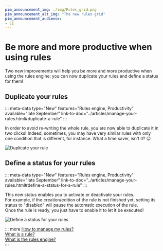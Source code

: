 ```yaml
---
pim_announcement_img: ./img/Rules_grid.png
pim_announcement_alt_img: "The new rules grid"
pim_announcement_audience:
- EE
---
```


# Be more and more productive when using rules

Two new improvements will help you be more and more productive when using the rules engine: you can now duplicate your rules and define a status for them!

## Duplicate your rules
::: meta-data type="New" features="Rules engine, Productivity" available="late September" link-to-doc="../articles/manage-your-rules.html#duplicate-a-rule"
:::

In order to avoid re-writing the whole rule, you are now able to duplicate it in two clicks! Indeed, sometimes, you may have very similar rules with only one condition that is different, for instance. What a time saver, isn't it? :wink:

![Duplicate your rule](../img/Rules_Duplicate.png)

## Define a status for your rules
::: meta-data type="New" features="Rules engine, Productivity" available="late September" link-to-doc="../articles/manage-your-rules.html#define-a-status-for-a-rule"
:::

This new status enables you to activate or deactivate your rules.  
For example, if the creation/edition of the rule is not finished yet, setting its status to "disabled" will pause the automatic execution of the rule.  
Once the rule is ready, you just have to enable it to let it be executed!

![Define a status for your rules](../img/Rules_Status.png)

::: more
[How to manage my rules?](../articles/manage-your-rules.html)  
[What is a rule?](../articles/what-is-a-rule.html)  
[What is the rules engine?](../articles/get-started-with-the-rules-engine.html)   
:::
